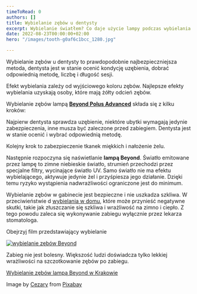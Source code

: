 ```yaml
---
timeToRead: 0
authors: []
title: Wybielanie zębów u dentysty
excerpt: Wybielanie światłem? Co daje użycie lampy podczas wybielania
date: 2022-08-23T00:00:00+02:00
hero: "/images/tooth-g0af6c1bcc_1280.jpg"

---
```

Wybielanie zębów u dentysty to prawdopodobnie najbezpieczniejsza metoda, dentysta jest w stanie ocenić kondycję uzębienia, dobrać odpowiednią metodę, liczbę i długość sesji.

Efekt wybielania zależy od wyjściowego koloru zębów. Najlepsze efekty wybielania uzyskają osoby, które mają żółty odcień zębów.

Wybielanie zębów lampą [**Beyond Polus Advanced**](https://wybiel.pl/krakow-wybielanie-zebow-beyond/ "wybielanie beyond") składa się z kilku kroków:

Najpierw dentysta sprawdza uzębienie, niektóre ubytki wymagają jedynie zabezpieczenia, inne musza być zaleczone przed zabiegiem. Dentysta jest w stanie ocenić i wybrać odpowiednią metodę.

Kolejny krok to zabezpieczenie tkanek miękkich i nałożenie żelu.

Następnie rozpoczyna się naświetlanie **lampą Beyond**. Światło emitowane przez lampę to zimne niebieskie światło, strumień przechodzi przez specjalne filtry, wycinające światło UV. Samo światło nie ma efektu wybielającego, aktywuje jedynie żel i przyśpiesza jego działanie. Dzięki temu ryzyko wystąpienia nadwrażliwości ograniczone jest do minimum.

Wybielanie zębów w gabinecie jest bezpieczne i nie uszkadza szkliwa. W przeciwieństwie d [wybielania w domu](https://biale-zeby-wroclaw.pl/post/domowe-sposoby-wybielania-zebow/ "domowe sposoby wybielania zębów"), które może przynieść negatywne skutki, takie jak złuszczanie się szkliwa i wrażliwość na zimno i ciepło. Z tego powodu zaleca się wykonywanie zabiegu wyłącznie przez lekarza stomatologa.

Obejrzyj film przedstawiający wybielanie

[![wybielanie zębów Beyond](https://img.youtube.com/vi/MVhpW-uQPmc/0.jpg)](https://www.youtube.com/watch?v=MVhpW-uQPmc)
    

Zabieg nie jest bolesny. Większość ludzi doświadcza tylko lekkiej wrażliwości na szczotkowanie zębów po zabiegu.

[Wybielanie zębów lampą Beyond w Krakowie](https://www.researchgate.net/deref/https://wybiel.pl/krakow-wybielanie-zebow-beyond/)

Image by [Cezary](https://pixabay.com/users/lionfive-6666742/?utm_source=link-attribution&utm_medium=referral&utm_campaign=image&utm_content=2874551) from [Pixabay](https://pixabay.com//?utm_source=link-attribution&utm_medium=referral&utm_campaign=image&utm_content=2874551)